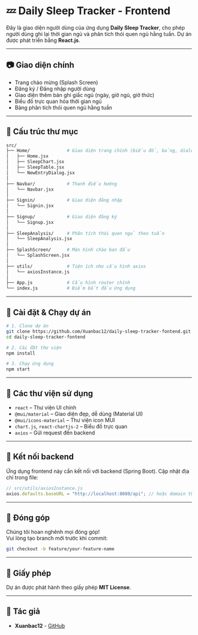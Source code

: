 
# 💤 Daily Sleep Tracker - Frontend

Đây là giao diện người dùng của ứng dụng **Daily Sleep Tracker**, cho phép người dùng ghi lại thời gian ngủ và phân tích thói quen ngủ hằng tuần. Dự án được phát triển bằng **React.js**.

---

## 📷 Giao diện chính

- Trang chào mừng (Splash Screen)
- Đăng ký / Đăng nhập người dùng
- Giao diện thêm bản ghi giấc ngủ (ngày, giờ ngủ, giờ thức)
- Biểu đồ trực quan hóa thời gian ngủ
- Bảng phân tích thói quen ngủ hằng tuần

---

## 🧩 Cấu trúc thư mục

```bash
src/
├── Home/              # Giao diện trang chính (biểu đồ, bảng, dialog nhập)
│   ├── Home.jsx
│   ├── SleepChart.jsx
│   ├── SleepTable.jsx
│   └── NewEntryDialog.jsx
│
├── Navbar/            # Thanh điều hướng
│   └── Navbar.jsx
│
├── Signin/            # Giao diện đăng nhập
│   └── Signin.jsx
│
├── Signup/            # Giao diện đăng ký
│   └── Signup.jsx
│
├── SleepAnalysis/     # Phân tích thói quen ngủ theo tuần
│   └── SleepAnalysis.jsx
│
├── SplashScreen/      # Màn hình chào ban đầu
│   └── SplashScreen.jsx
│
├── utils/             # Tiện ích như cấu hình axios
│   └── axiosInstance.js
│
├── App.js             # Cấu hình router chính
└── index.js           # Điểm bắt đầu ứng dụng
```

---

## 🚀 Cài đặt & Chạy dự án

```bash
# 1. Clone dự án
git clone https://github.com/Xuanbac12/daily-sleep-tracker-fontend.git
cd daily-sleep-tracker-fontend

# 2. Cài đặt thư viện
npm install

# 3. Chạy ứng dụng
npm start
```

---

## 🔧 Các thư viện sử dụng

- `react` – Thư viện UI chính
- `@mui/material` – Giao diện đẹp, dễ dùng (Material UI)
- `@mui/icons-material` – Thư viện icon MUI
- `chart.js`, `react-chartjs-2` – Biểu đồ trực quan
- `axios` – Gửi request đến backend

---

## 📡 Kết nối backend

Ứng dụng frontend này cần kết nối với backend (Spring Boot). Cập nhật địa chỉ trong file:

```js
// src/utils/axiosInstance.js
axios.defaults.baseURL = "http://localhost:8080/api"; // hoặc domain thật khi deploy
```

---

## 🤝 Đóng góp

Chúng tôi hoan nghênh mọi đóng góp!  
Vui lòng tạo branch mới trước khi commit:

```bash
git checkout -b feature/your-feature-name
```

---

## 📄 Giấy phép

Dự án được phát hành theo giấy phép **MIT License**.

---

## 👤 Tác giả

- **Xuanbac12** - [GitHub](https://github.com/Xuanbac12)

